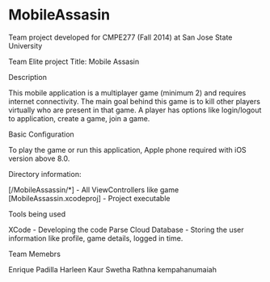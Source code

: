 MobileAssasin
=============
Team project developed for CMPE277 (Fall 2014) at San Jose State University

Team Elite project
Title: Mobile Assasin

Description

This mobile application is a multiplayer game (minimum 2) and requires internet connectivity.
The main goal behind this game is to kill other players virtually who are present in that game.
A player has options like login/logout to application, create a game, join a game. 


Basic Configuration

To play the game or run this application, Apple phone required with iOS version above 8.0.


Directory information:

[/MobileAssassin/*] - All ViewControllers like game  
[MobileAssassin.xcodeproj] - Project executable


Tools being used

XCode - Developing the code
Parse Cloud Database - Storing the user information like profile, game details, logged in time.

Team Memebrs

Enrique Padilla 
Harleen Kaur
Swetha Rathna kempahanumaiah 
